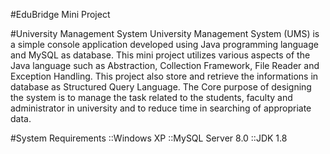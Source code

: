 #EduBridge Mini Project 

#University Management System
University Management System (UMS) is a simple console application developed using Java programming language and MySQL as database.
This mini project utilizes various aspects of the Java language such as Abstraction, Collection Framework, File Reader and Exception Handling.
This project also store and retrieve the informations in database as Structured Query Language.
The Core purpose of designing the system is to manage the task related to the students, faculty and administrator in university and to reduce time in searching of appropriate data.

#System Requirements
::Windows XP
::MySQL Server 8.0
::JDK 1.8
